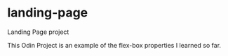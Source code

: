 # landing-page
Landing Page project 

This Odin Project is an example of the flex-box properties I learned so far.
